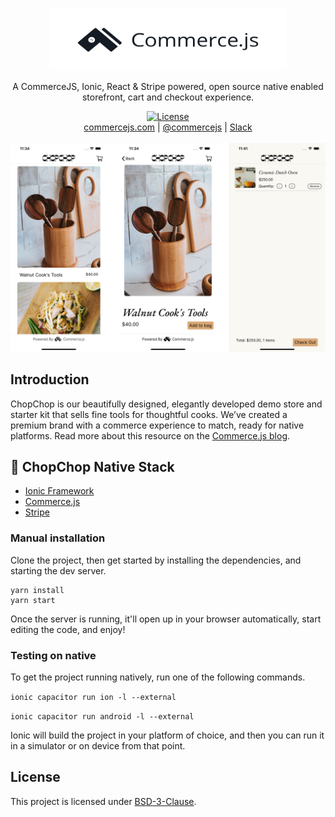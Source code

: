<p align="center">
  <img src="https://raw.githubusercontent.com/chec/commercejs-examples/master/assets/logo.svg" width="380" height="100" />
</p>
<p align="center">
A CommerceJS, Ionic, React & Stripe powered, open source native enabled storefront, cart and checkout experience.
</p>
<p align="center">
  <a href="https://github.com/chec/chopchop-ionic/blob/main/LICENSE.md">
    <img src="https://img.shields.io/npm/l/@chec/commerce.js.svg" alt="License" />
  </a>
  <br>
  <a href="https://commercejs.com">commercejs.com</a> | <a href="https://twitter.com/commercejs">@commercejs</a> | <a href="http://slack.commercejs.com">Slack</a>
  <br />
  <br />
    <img src="https://github.com/chec/chopchop-ionic/blob/main/chopchop-screenshots.png" width="600" />
</p>

## Introduction

ChopChop is our beautifully designed, elegantly developed demo store and starter kit that sells fine tools for thoughtful cooks. We’ve created a premium brand with a commerce experience to match, ready for native platforms. Read more about this resource on the [Commerce.js blog]([article-URL]).

## 🥞 ChopChop Native Stack

* [Ionic Framework](https://ionicframework.com/)
* [Commerce.js](https://commercejs.com)
* [Stripe](https://stripe.com)

### Manual installation

Clone the project, then get started by installing the dependencies, and starting the dev server.

```
yarn install
yarn start
```

Once the server is running, it'll open up in your browser automatically, start editing the code, and enjoy!

### Testing on native

To get the project running natively, run one of the following commands. 

`ionic capacitor run ion -l --external`

`ionic capacitor run android -l --external`

Ionic will build the project in your platform of choice, and then you can run it in a simulator or on device from that point.

## License

This project is licensed under [BSD-3-Clause](LICENSE.md).